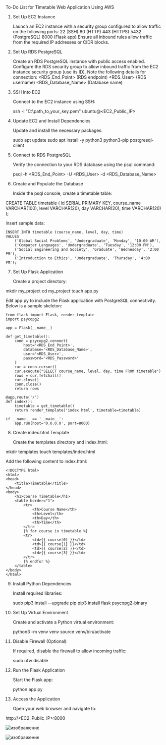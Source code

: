 To-Do List for Timetable Web Application Using AWS
1. Set Up EC2 Instance

    Launch an EC2 instance with a security group configured to allow traffic on the following ports:
        22 (SSH)
        80 (HTTP)
        443 (HTTPS)
        5432 (PostgreSQL)
        8000 (Flask app)
    Ensure all inbound rules allow traffic from the required IP addresses or CIDR blocks.

2. Set Up RDS PostgreSQL

    Create an RDS PostgreSQL instance with public access enabled.
    Configure the RDS security group to allow inbound traffic from the EC2 instance security group (use its ID).
    Note the following details for connection:
        <RDS_End_Point> (RDS endpoint)
        <RDS_User> (RDS username)
        <RDS_Database_Name> (Database name)

3. SSH into EC2

    Connect to the EC2 instance using SSH:

    ssh -i "C:\path_to_your_key.pem" ubuntu@<EC2_Public_IP>

4. Update EC2 and Install Dependencies

    Update and install the necessary packages:

    sudo apt update
    sudo apt install -y python3 python3-pip postgresql-client

5. Connect to RDS PostgreSQL

    Verify the connection to your RDS database using the psql command:

    psql -h <RDS_End_Point> -U <RDS_User> -d <RDS_Database_Name>

6. Create and Populate the Database

    Inside the psql console, create a timetable table:

CREATE TABLE timetable (
    id SERIAL PRIMARY KEY,
    course_name VARCHAR(100),
    level VARCHAR(20),
    day VARCHAR(20),
    time VARCHAR(20)
);

Insert sample data:

    INSERT INTO timetable (course_name, level, day, time)
    VALUES 
        ('Global Social Problems', 'Undergraduate', 'Monday', '10:00 AM'),
        ('Computer Languages', 'Undergraduate', 'Tuesday', '12:00 PM'),
        ('Social Engineering and Society', 'Graduate', 'Wednesday', '2:00 PM'),
        ('Introduction to Ethics', 'Undergraduate', 'Thursday', '4:00 PM');

7. Set Up Flask Application

    Create a project directory:

mkdir my_project
cd my_project
touch app.py

Edit app.py to include the Flask application with PostgreSQL connectivity. Below is a sample skeleton:

    from flask import Flask, render_template
    import psycopg2

    app = Flask(__name__)

    def get_timetable():
        conn = psycopg2.connect(
            host='<RDS_End_Point>',
            database='<RDS_Database_Name>',
            user='<RDS_User>',
            password='<RDS_Password>'
        )
        cur = conn.cursor()
        cur.execute("SELECT course_name, level, day, time FROM timetable")
        rows = cur.fetchall()
        cur.close()
        conn.close()
        return rows

    @app.route('/')
    def index():
        timetable = get_timetable()
        return render_template('index.html', timetable=timetable)

    if __name__ == '__main__':
        app.run(host='0.0.0.0', port=8000)

8. Create index.html Template

    Create the templates directory and index.html:

mkdir templates
touch templates/index.html

Add the following content to index.html:

    <!DOCTYPE html>
    <html>
    <head>
        <title>Timetable</title>
    </head>
    <body>
        <h1>Course Timetable</h1>
        <table border="1">
            <tr>
                <th>Course Name</th>
                <th>Level</th>
                <th>Day</th>
                <th>Time</th>
            </tr>
            {% for course in timetable %}
            <tr>
                <td>{{ course[0] }}</td>
                <td>{{ course[1] }}</td>
                <td>{{ course[2] }}</td>
                <td>{{ course[3] }}</td>
            </tr>
            {% endfor %}
        </table>
    </body>
    </html>

9. Install Python Dependencies

    Install required libraries:

    sudo pip3 install --upgrade pip
    pip3 install flask psycopg2-binary

10. Set Up Virtual Environment

    Create and activate a Python virtual environment:

    python3 -m venv venv
    source venv/bin/activate

11. Disable Firewall (Optional)

    If required, disable the firewall to allow incoming traffic:

    sudo ufw disable

12. Run the Flask Application

    Start the Flask app:

    python app.py

13. Access the Application

    Open your web browser and navigate to:

http://<EC2_Public_IP>:8000

![изображение](https://github.com/user-attachments/assets/f21a3785-8673-48ef-8075-7b3a90e14553)

![изображение](https://github.com/user-attachments/assets/92bf8fe7-4941-4b65-a295-a4aba960a9da)

